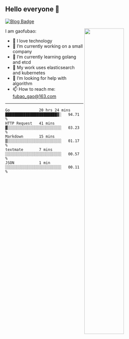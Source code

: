 ## Hello everyone 👋

[![Blog Badge](https://img.shields.io/badge/blog-60k+%20pageview-brightgreen)](https://www.jianshu.com/u/d777ec56a358)

<img align="right" width="50%" src="https://github-readme-stats.vercel.app/api?username=gaofubao&theme=onedark">

I am gaofubao:

- 🔭 I love technology
- 🌱 I’m currently working on a small company
- 👯 I’m currently learning golang and etcd
- 💬 My work uses elasticsearch and kubernetes
- 🤔 I’m looking for help with algorithm
- 📫 How to reach me: fubao_gao@163.com

---


<!--START_SECTION:waka-->
```text
Go             20 hrs 24 mins  ███████████████████████▓░   94.71 % 
HTTP Request   41 mins         ▓░░░░░░░░░░░░░░░░░░░░░░░░   03.23 % 
Markdown       15 mins         ▒░░░░░░░░░░░░░░░░░░░░░░░░   01.17 % 
textmate       7 mins          ░░░░░░░░░░░░░░░░░░░░░░░░░   00.57 % 
JSON           1 min           ░░░░░░░░░░░░░░░░░░░░░░░░░   00.11 % 
```
<!--END_SECTION:waka-->
